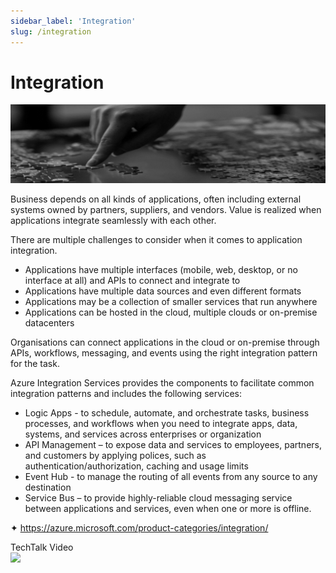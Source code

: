 ```yaml
---
sidebar_label: 'Integration'
slug: /integration
---
```


# Integration

![](images/11-integration.png)

Business depends on all kinds of applications, often including external systems owned by partners, suppliers, and vendors. Value is realized when applications integrate seamlessly with each other.

There are multiple challenges to consider when it comes to application integration.

- Applications have multiple interfaces (mobile, web, desktop, or no interface at all) and APIs to connect and integrate to
- Applications have multiple data sources and even different formats
- Applications may be a collection of smaller services that run anywhere
- Applications can be hosted in the cloud, multiple clouds or on-premise datacenters

Organisations can connect applications in the cloud or on-premise through APIs, workflows, messaging, and events using the right integration pattern for the task.

Azure Integration Services provides the components to facilitate common integration patterns and includes the following services:

- Logic Apps - to schedule, automate, and orchestrate tasks, business processes, and workflows when you need to integrate apps, data, systems, and services across enterprises or organization
- API Management – to expose data and services to employees, partners, and customers by applying polices, such as authentication/authorization, caching and usage limits
- Event Hub - to manage the routing of all events from any source to any destination
- Service Bus – to provide highly-reliable cloud messaging service between applications and services, even when one or more is offline.


&#x2726; <https://azure.microsoft.com/product-categories/integration/>  

TechTalk Video  
[![](https://i3.ytimg.com/vi/3zohpfJ_LaM/mqdefault.jpg)](https://youtu.be/3zohpfJ_LaM)
 